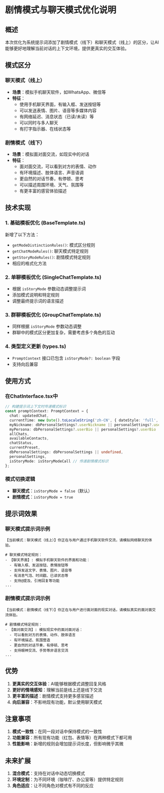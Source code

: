 # 剧情模式与聊天模式优化说明

## 概述

本次优化为系统提示词添加了剧情模式（线下）和聊天模式（线上）的区分，让AI能够更好地理解当前对话的上下文环境，提供更真实的交互体验。

## 模式区分

### 聊天模式（线上）
- **场景**：模拟手机聊天软件，如WhatsApp、微信等
- **特征**：
  - 使用手机聊天界面，有输入框、发送按钮等
  - 可以发送表情、图片、语音等多媒体内容
  - 有网络延迟、消息状态（已读/未读）等
  - 可以同时与多人聊天
  - 有打字指示器、在线状态等

### 剧情模式（线下）
- **场景**：模拟面对面交流，如现实中的对话
- **特征**：
  - 面对面交流，可以看到对方的表情、动作
  - 有环境描述、肢体语言、声音语调
  - 更自然的对话节奏，有停顿、思考
  - 可以描述周围环境、天气、氛围等
  - 有更丰富的感官体验描述

## 技术实现

### 1. 基础模板优化 (BaseTemplate.ts)

新增了以下方法：
- `getModeDistinctionRules()`: 模式区分规则
- `getChatModeRules()`: 聊天模式特定规则
- `getStoryModeRules()`: 剧情模式特定规则
- 相应的格式化方法

### 2. 单聊模板优化 (SingleChatTemplate.ts)

- 根据 `isStoryMode` 参数动态调整提示词
- 添加模式说明和特定规则
- 调整最终提示词的语言描述

### 3. 群聊模板优化 (GroupChatTemplate.ts)

- 同样根据 `isStoryMode` 参数动态调整
- 群聊中的模式区分更加复杂，需要考虑多个角色的互动

### 4. 类型定义更新 (types.ts)

- `PromptContext` 接口已包含 `isStoryMode?: boolean` 字段
- 支持向后兼容

## 使用方式

### 在ChatInterface.tsx中

```typescript
// 构建提示词上下文时传递模式标识
const promptContext: PromptContext = {
  chat: updatedChat,
  currentTime: new Date().toLocaleString('zh-CN', { dateStyle: 'full', timeStyle: 'short' }),
  myNickname: dbPersonalSettings?.userNickname || personalSettings?.userNickname || updatedChat.settings.myNickname || '我',
  myPersona: dbPersonalSettings?.userBio || personalSettings?.userBio || updatedChat.settings.myPersona || '用户',
  allChats,
  availableContacts,
  chatStatus,
  currentPreset,
  dbPersonalSettings: dbPersonalSettings || undefined,
  personalSettings,
  isStoryMode: isStoryModeCall // 传递剧情模式标识
};
```

### 模式切换逻辑

- **聊天模式**：`isStoryMode = false`（默认）
- **剧情模式**：`isStoryMode = true`

## 提示词效果

### 聊天模式提示词示例

```
【当前模式：聊天模式（线上）】你正在与用户通过手机聊天软件交流，请模拟网络聊天的体验。

# 聊天模式特定规则：
- 【聊天界面】: 模拟手机聊天软件的界面和功能：
  - 有输入框、发送按钮、表情按钮等
  - 支持发送文字、表情、图片、语音等
  - 有消息气泡、时间戳、已读状态等
  - 支持@提及、引用回复等功能
...
```

### 剧情模式提示词示例

```
【当前模式：剧情模式（线下）】你正在与用户进行面对面的现实对话，请模拟真实的面对面交流体验。

# 剧情模式特定规则：
- 【面对面交流】: 模拟现实中的面对面对话：
  - 可以看到对方的表情、动作、肢体语言
  - 有环境描述、氛围营造
  - 更自然的对话节奏，有停顿、思考
  - 支持眼神交流、手势等非语言交流
...
```

## 优势

1. **更真实的交互体验**：AI能够根据模式调整回复风格
2. **更好的情境感知**：理解当前是线上还是线下交流
3. **更丰富的描述**：剧情模式支持更多感官描述
4. **向后兼容**：不影响现有功能，默认使用聊天模式

## 注意事项

1. **模式一致性**：在同一段对话中保持模式的一致性
2. **功能兼容**：所有现有功能（红包、表情等）在两种模式下都可用
3. **性能影响**：新增的规则会增加提示词长度，但影响微乎其微

## 未来扩展

1. **混合模式**：支持在对话中动态切换模式
2. **环境定制**：为不同环境（咖啡厅、办公室等）提供特定规则
3. **角色适应**：让不同角色对模式有不同的反应
